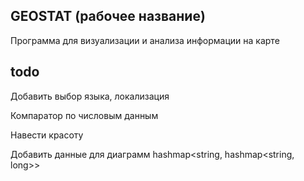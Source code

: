 ## GEOSTAT (рабочее название)

Программа для визуализации и анализа информации на карте

## todo

Добавить выбор языка, локализация

Компаратор по числовым данным

Навести красоту

Добавить данные для диаграмм
hashmap<string, hashmap<string, long>>